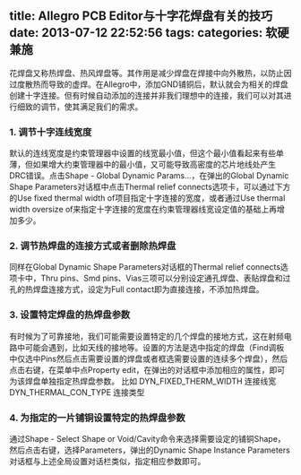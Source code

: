 title: Allegro PCB Editor与十字花焊盘有关的技巧
date: 2013-07-12 22:52:56
tags:
categories: 软硬兼施
---

花焊盘又称热焊盘、热风焊盘等。其作用是减少焊盘在焊接中向外散热，以防止因过度散热而导致的虚焊。在Allegro中，添加GND铺铜后，默认就会为相关的焊盘创建十字连接。但有时候自动添加的连接并非我们理想中的连接，我们可以对其进行细致的调节，使其满足我们的需求。

### 1. 调节十字连线宽度

默认的连线宽度是约束管理器中设置的线宽最小值，但这个最小值看起来有些单薄，但如果增大约束管理器中的最小值，又可能导致高密度的芯片地线处产生DRC错误。点击Shape - Global Dynamic Params...，在弹出的Global Dynamic Shape Parameters对话框中点击Thermal relief connects选项卡，可以通过下方的Use fixed thermal width of项目指定十字连接的宽度，或者通过Use thermal width oversize of来指定十字连接的宽度在约束管理器线宽设定值的基础上再增加多少。

<!--more-->

### 2. 调节热焊盘的连接方式或者删除热焊盘

同样在Global Dynamic Shape Parameters对话框的Thermal relief connects选项卡中，Thru pins、Smd pins、Vias三项可以分别设定通孔焊盘、表贴焊盘和过孔的热焊盘连接方式，设定为Full contact即为直接连接，不添加热焊盘。

### 3. 设置特定焊盘的热焊盘参数

有时候为了可靠接地，我们可能需要设置特定的几个焊盘的接地方式，这在射频电路中可能会遇到，比如天线的接地等。设置的方法是选中指定的焊盘（Find调板中仅选中Pins然后点击需要设置的焊盘或者框选需要设置的连续多个焊盘），然后点击右键，在菜单中点Property edit，在弹出的对话框中添加相应的属性，即可为该焊盘单独指定热焊盘参数。
比如
DYN_FIXED_THERM_WIDTH  连接线宽
DYN_THERMAL_CON_TYPE  连接类型

### 4. 为指定的一片铺铜设置特定的热焊盘参数

通过Shape - Select Shape or Void/Cavity命令来选择需要设定的铺铜Shape，然后点击右键，选择Parameters，弹出的Dynamic Shape Instance Parameters对话框与上述全局设置对话栏类似，指定相应参数即可。
